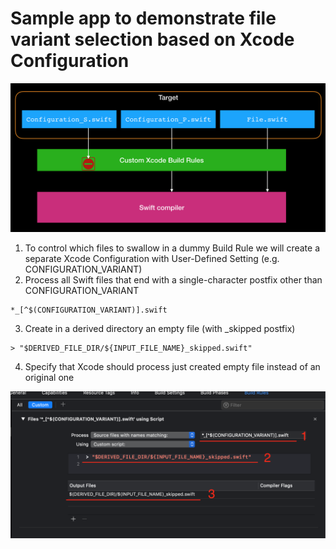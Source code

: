 #  Sample app to demonstrate file variant selection based on Xcode Configuration

![Overview](/docs/Overview.png)


1. To control which files to swallow in a dummy Build Rule we will create a separate Xcode Configuration with User-Defined Setting (e.g. CONFIGURATION_VARIANT)
2. Process all Swift files that end with a single-character postfix other than CONFIGURATION_VARIANT
```
*_[^$(CONFIGURATION_VARIANT)].swift
```
3. Create in a derived directory an empty file (with _skipped postfix)
```
> "$DERIVED_FILE_DIR/${INPUT_FILE_NAME}_skipped.swift"
```
4. Specify that Xcode should process just created empty file instead of an original one

![CustomRule](/docs/BuildRules.png)
